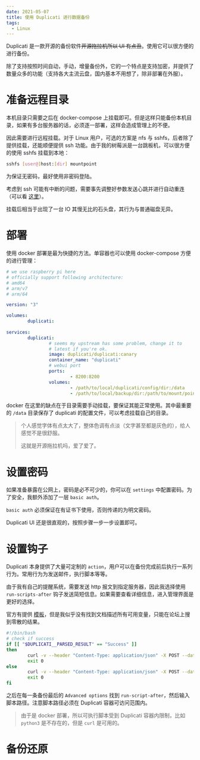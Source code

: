 ```yaml
---
date: 2021-05-07
title: 使用 Duplicati 进行数据备份
tags:
  - Linux
---
```

Duplicati 是一款开源的备份软件~~开源拖拉机所以 UI 有点丑~~。使用它可以很方便的进行备份。

除了支持按照时间自动，手动，增量备份外，它的一个特点是支持加密，并提供了数量众多的功能（支持各大主流云盘，国内基本不用想了，除非部署在外服）。



# 准备远程目录

本机目录只需要之后在 docker-compose 上挂载即可。但是这样只能备份本机目录，如果有多台服务器的话，必须逐一部署，这样会造成管理上的不便。

因此需要进行远程挂载。对于 Linux 用户，可选的方案是 nfs 与 sshfs，后者除了提供挂载，还能顺便提供 ssh 功能。由于我的树莓派是一台跳板机，可以很方便的使用 sshfs 挂载到本地：

```bash
sshfs [user@]host:[dir] mountpoint
```

为保证无密码，最好使用非密码登陆。

考虑到 ssh 可能有中断的问题，需要事先调整好参数发送心跳并进行自动重连（可以看 [这里](https://flag.zeka.cloud/2021/3#SSH%20%E4%BD%BF%E7%94%A8%E5%B0%8F%E8%AE%B0)）。

挂载后相当于出现了一台 IO 其慢无比的石头盘，其行为与普通磁盘无异。



# 部署

使用 docker 部署是最为快捷的方法。单容器也可以使用 docker-compose 方便的进行管理：

```yaml
# we use raspberry pi here
# officially support following architecture:
# amd64
# arm/v7
# arm/64

version: "3"

volumes:
        duplicati:
                           
services:
        duplicati:
        		# seems my upstream has some problem, change it to
        		# latest if you're ok.
                image: duplicati/duplicati:canary
                container_name: "duplicati"
                # webui port
                ports:
                        - 8200:8200
                volumes:
                		- /path/to/local/duplicati/config/dir:/data
                		- /path/to/local/backup/dir:/path/to/mount/point
```

docker 在这里的缺点在于目录需要手动挂载，要保证其能正常使用。其中最重要的 `/data` 目录保存了 duplicati 的配置文件，可以考虑挂载自己的目录。

> 个人感觉字体有点太大了，整体色调有点淡（文字甚至都是灰色的），给人感觉不是很舒服。
>
> 这就是开源拖拉机吗，爱了爱了。



# 设置密码

如果准备暴露在公网上，密码是必不可少的，你可以在 `settings` 中配置密码。为了安全，我额外添加了一层 `basic auth`。

`basic auth` 必须保证在有证书下使用，否则传递的为明文密码。

Duplicati UI 还是很直观的，按照步骤一步一步设置即可。



# 设置钩子

Duplicati 本身提供了大量可定制的 `action`，用户可以在备份完成前后执行一系列行为。常用行为为发送邮件，执行脚本等等。

由于我有自己的提醒系统，需要发送 http 报文到指定服务器，因此我选择使用 `run-scripts-after` 钩子发送简短信息。如果需要查看详细信息，进入管理界面是更好的选择。

官方有提供 [模板](https://github.com/duplicati/duplicati/blob/master/Duplicati/Library/Modules/Builtin/run-script-example.sh)，但是我似乎没有找到文档描述所有可用变量，只能在论坛上搜到零散的结果。

```bash
#!/bin/bash
# check if success
if [[ "$DUPLICATI__PARSED_RESULT" == "Success" ]]
then
        curl -v --header "Content-Type: application/json" -X POST --data "YOUR BODY" https://example.com
        exit 0
else
        curl -v --header "Content-Type: application/json" -X POST --data "YOUR BODY" https://example.com
        exit 0
fi
```

之后在每一条备份最后的 `Advanced options` 找到 `run-script-after`，然后输入脚本路径。注意脚本路径必须在 Duplicati 容器可访问范围内。

> 由于是 docker 部署，所以可执行脚本受到 Duplicati 容器内限制，比如 `python3` 是不存在的，但是 `curl` 是可用的。



# 备份还原


